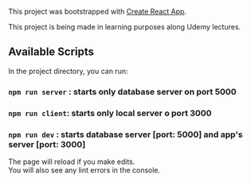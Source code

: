 This project was bootstrapped with [Create React App](https://github.com/facebook/create-react-app).

This project is being made in learning purposes along Udemy lectures.

## Available Scripts

In the project directory, you can run:

### `npm run server` : starts only database server on port 5000
### `npm run client`:  starts only local server o port 3000
### `npm run dev` :  starts database server [port: 5000] and app's server [port: 3000]

The page will reload if you make edits.<br>
You will also see any lint errors in the console.

